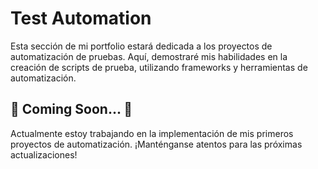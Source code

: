 #  Test Automation

Esta sección de mi portfolio estará dedicada a los proyectos de automatización de pruebas. 
Aquí, demostraré mis habilidades en la creación de scripts de prueba, utilizando frameworks y herramientas de automatización.

## 🚧 Coming Soon... 🚧

Actualmente estoy trabajando en la implementación de mis primeros proyectos de automatización.
¡Manténganse atentos para las próximas actualizaciones!
